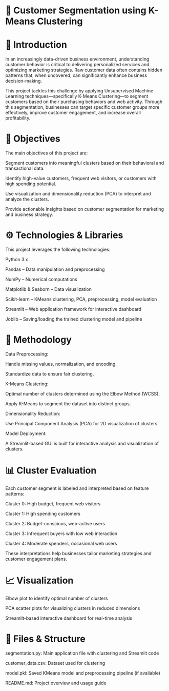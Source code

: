 # 🧠 Customer Segmentation using K-Means Clustering

# 📘 Introduction
In an increasingly data-driven business environment, understanding customer behavior is critical to delivering personalized services and optimizing marketing strategies. Raw customer data often contains hidden patterns that, when uncovered, can significantly enhance business decision-making.

This project tackles this challenge by applying Unsupervised Machine Learning techniques—specifically K-Means Clustering—to segment customers based on their purchasing behaviors and web activity. Through this segmentation, businesses can target specific customer groups more effectively, improve customer engagement, and increase overall profitability.

# 🎯 Objectives
The main objectives of this project are:

Segment customers into meaningful clusters based on their behavioral and transactional data.

Identify high-value customers, frequent web visitors, or customers with high spending potential.

Use visualization and dimensionality reduction (PCA) to interpret and analyze the clusters.

Provide actionable insights based on customer segmentation for marketing and business strategy.

# ⚙️ Technologies & Libraries
This project leverages the following technologies:

Python 3.x

Pandas – Data manipulation and preprocessing

NumPy – Numerical computations

Matplotlib & Seaborn – Data visualization

Scikit-learn – KMeans clustering, PCA, preprocessing, model evaluation

Streamlit – Web application framework for interactive dashboard

Joblib – Saving/loading the trained clustering model and pipeline

# 🧪 Methodology
Data Preprocessing:

Handle missing values, normalization, and encoding.

Standardize data to ensure fair clustering.

K-Means Clustering:

Optimal number of clusters determined using the Elbow Method (WCSS).

Apply K-Means to segment the dataset into distinct groups.

Dimensionality Reduction:

Use Principal Component Analysis (PCA) for 2D visualization of clusters.

Model Deployment:

A Streamlit-based GUI is built for interactive analysis and visualization of clusters.

# 📊 Cluster Evaluation
Each customer segment is labeled and interpreted based on feature patterns:

Cluster 0: High budget, frequent web visitors

Cluster 1: High spending customers

Cluster 2: Budget-conscious, web-active users

Cluster 3: Infrequent buyers with low web interaction

Cluster 4: Moderate spenders, occasional web users

These interpretations help businesses tailor marketing strategies and customer engagement plans.

# 📈 Visualization
Elbow plot to identify optimal number of clusters

PCA scatter plots for visualizing clusters in reduced dimensions

Streamlit-based interactive dashboard for real-time analysis

# 📂 Files & Structure
segmentation.py: Main application file with clustering and Streamlit code

customer_data.csv: Dataset used for clustering

model.pkl: Saved KMeans model and preprocessing pipeline (if available)

README.md: Project overview and usage guide

